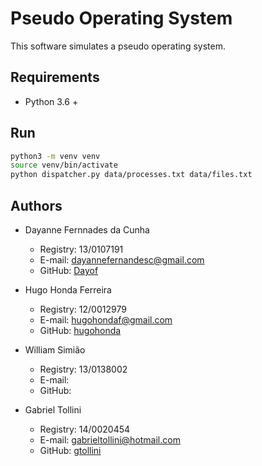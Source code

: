 # Pseudo Operating System

This software simulates a pseudo operating system.

## Requirements

- Python 3.6 +

## Run

```bash
python3 -m venv venv
source venv/bin/activate
python dispatcher.py data/processes.txt data/files.txt
```

## Authors

- Dayanne Fernnades da Cunha
	- Registry: 13/0107191
	- E-mail: dayannefernandesc@gmail.com
	- GitHub: [Dayof](https://github.com/Dayof)


- Hugo Honda Ferreira
	- Registry: 12/0012979
	- E-mail: hugohondaf@gmail.com
	- GitHub: [hugohonda](https://github.com/hugohonda)


- William Simião
	- Registry: 13/0138002
	- E-mail:
	- GitHub: [](https://github.com/)

- Gabriel Tollini
	- Registry: 14/0020454	
	- E-mail: gabrieltollini@hotmail.com
	- GitHub: [gtollini](https://github.com/gtollini)